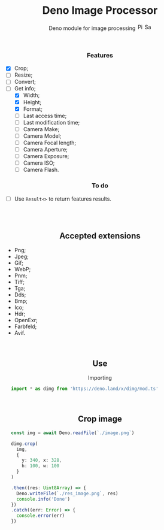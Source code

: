 <div align='center'>

# Deno Image Processor

Deno module for image processing
<img src='https://raw.githubusercontent.com/pandasoli/pandasoli/main/assets/twemojis/1f5bc.svg' alt='Picture twemoji' width='17'/>
<img src='https://raw.githubusercontent.com/pandasoli/pandasoli/main/assets/twemojis/1f995.svg' alt='Sauropod' width='17'/>

<br/>

### Features

<div align='left'>

- [x] Crop;
- [ ] Resize;
- [ ] Convert;
- [ ] Get info;
  - [x] Width;
  - [x] Height;
  - [x] Format;
  - [ ] Last access time;
  - [ ] Last modification time;
  - [ ] Camera Make;
  - [ ] Camera Model;
  - [ ] Camera Focal length;
  - [ ] Camera Aperture;
  - [ ] Camera Exposure;
  - [ ] Camera ISO;
  - [ ] Camera Flash.
</div>

### To do

<div align='left'>

- [ ] Use `Result<>` to return features results.
</div>

<br/>
<br/>

## Accepted extensions

<div align='left'>

- Png;
- Jpeg;
- Gif;
- WebP;
- Pnm;
- Tiff;
- Tga;
- Dds;
- Bmp;
- Ico;
- Hdr;
- OpenExr;
- Farbfeld;
- Avif.
</div>
<br/>

## Use
Importing
<div align='left'>

```ts
  import * as dimg from 'https://deno.land/x/dimg/mod.ts'
```
</div>
<br/>

## Crop image
<div align='left'>

```ts
  const img = await Deno.readFile(`./image.png`)

  dimg.crop(
    img,
    {
      y: 340, x: 328,
      h: 100, w: 100
    }
  )

  .then((res: Uint8Array) => {
    Deno.writeFile(`./res_image.png`, res)
    console.info('Done')
  })
  .catch((err: Error) => {
    console.error(err)
  })
```
</div>
